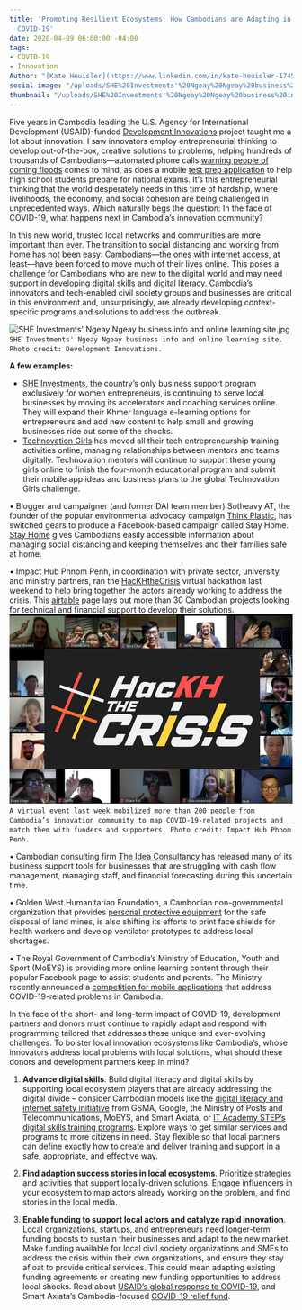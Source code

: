 ```yaml
---
title: 'Promoting Resilient Ecosystems: How Cambodians are Adapting in the Face of
  COVID-19'
date: 2020-04-09 06:00:00 -04:00
tags:
- COVID-19
- Innovation
Author: "[Kate Heuisler](https://www.linkedin.com/in/kate-heuisler-1745326/)"
social-image: "/uploads/SHE%20Investments'%20Ngeay%20Ngeay%20business%20info%20and%20online%20learning%20site.jpg"
thumbnail: "/uploads/SHE%20Investments'%20Ngeay%20Ngeay%20business%20info%20and%20online%20learning%20site.jpg"
---
```


Five years in Cambodia leading the U.S. Agency for International Development (USAID)-funded [Development Innovations](https://www.dai.com/our-work/projects/cambodia-development-innovations) project taught me a lot about innovation. I saw innovators employ entrepreneurial thinking to develop out-of-the-box, creative solutions to problems, helping hundreds of thousands of Cambodians—automated phone calls [warning people of coming floods](https://www.development-innovations.org/blog/the-tech-mermaid-alert/) comes to mind, as does a mobile [test prep application](https://www.edemy.org/#tesdopi) to help high school students prepare for national exams. It’s this entrepreneurial thinking that the world desperately needs in this time of hardship, where livelihoods, the economy, and social cohesion are being challenged in unprecedented ways. Which naturally begs the question: In the face of COVID-19, what happens next in Cambodia’s innovation community?

<!--more-->

In this new world, trusted local networks and communities are more important than ever. The transition to social distancing and working from home has not been easy: Cambodians—the ones with internet access, at least—have been forced to move much of their lives online. This poses a challenge for Cambodians who are new to the digital world and may need support in developing digital skills and digital literacy. Cambodia’s innovators and tech-enabled civil society groups and businesses are critical in this environment and, unsurprisingly, are already developing context-specific programs and solutions to address the outbreak.

![SHE Investments' Ngeay Ngeay business info and online learning site.jpg](/uploads/SHE%20Investments'%20Ngeay%20Ngeay%20business%20info%20and%20online%20learning%20site.jpg)`SHE Investments' Ngeay Ngeay business info and online learning site. Photo credit: Development Innovations.`

**A few examples:**

* [SHE Investments](https://www.sheinvestments.com/), the country’s only business support program exclusively for women entrepreneurs, is continuing to serve local businesses by moving its accelerators and coaching services online. They will expand their Khmer language e-learning options for entrepreneurs and add new content to help small and growing businesses ride out some of the shocks.
* [Technovation Girls](http://technovationcambodia.com/) has moved all their tech entrepreneurship training activities online, managing relationships between mentors and teams digitally. Technovation mentors will continue to support these young girls online to finish the four-month educational program and submit their mobile app ideas and business plans to the global Technovation Girls challenge.

•  Blogger and campaigner (and former DAI team member) Sotheavy AT, the founder of the popular environmental advocacy campaign [Think Plastic](https://www.facebook.com/ThinkPlasticNow), has switched gears to produce a Facebook-based campaign called Stay Home. [Stay Home](https://www.facebook.com/stayhome11/) gives Cambodians easily accessible information about managing social distancing and keeping themselves and their families safe at home.

•  Impact Hub Phnom Penh, in coordination with private sector, university and ministry partners, ran the [HacKHtheCrisis](http://geeksincambodia.com/more-than-35-solutions-to-fight-covid-19-in-cambodia-found-at-hackhthecrisis/) virtual hackathon last weekend to help bring together the actors already working to address the crisis. This [airtable](https://airtable.com/shrfFRp1yD7mVq1CQ/tbl7cKMi1NsjBTnQD/viwRR5Vamfvq3zK9Y?blocks=hide) page lays out more than 30 Cambodian projects looking for technical and financial support to develop their solutions.
![Impact Hub HacKHthecrisis.jpg](/uploads/Impact%20Hub%20HacKHthecrisis.jpg)`A virtual event last week mobilized more than 200 people from Cambodia’s innovation community to map COVID-19-related projects and match them with funders and supporters. Photo credit: Impact Hub Phnom Penh.`

•  Cambodian consulting firm [The Idea Consultancy](https://www.theideaconsultants.co/blog/howtomanageyourcashduringcovid19smallbusiness) has released many of its business support tools for businesses that are struggling with cash flow management, managing staff, and financial forecasting during this uncertain time.

•  Golden West Humanitarian Foundation, a Cambodian non-governmental organization that provides [personal protective equipment](https://cambodianess.com/article/ngo-to-create-medical-face-shields-for-cambodian-healthcare-workers) for the safe disposal of land mines, is also shifting its efforts to print face shields for health workers and develop ventilator prototypes to address local shortages.

•  The Royal Government of Cambodia’s Ministry of Education, Youth and Sport (MoEYS) is providing more online learning content through their popular Facebook page to assist students and parents. The Ministry recently announced a [competition for mobile applications](http://www.moeys.gov.kh/index.php/en/minister-page/3579.html#.Xo4LA4hKhPZ) that address COVID-19-related problems in Cambodia.

In the face of the short- and long-term impact of COVID-19, development partners and donors must continue to rapidly adapt and respond with programming tailored that addresses these unique and ever-evolving challenges. To bolster local innovation ecosystems like Cambodia’s, whose innovators address local problems with local solutions, what should these donors and development partners keep in mind?

1. **Advance digital skills**. Build digital literacy and digital skills by supporting local ecosystem players that are already addressing the digital divide – consider Cambodian models like the [digital literacy and internet safety initiative](https://www.smart.com.kh/cambodias-digital-literacy-and-internet-safety-pilot-program-concludes/) from GSMA, Google, the Ministry of Posts and Telecommunications, MoEYS, and Smart Axiata; or [IT Academy STEP’s digital skills training programs](https://cambodia.itstep.org/about-academy/). Explore ways to get similar services and programs to more citizens in need. Stay flexible so that local partners can define exactly how to create and deliver training and support in a safe, appropriate, and effective way.


2. **Find adaption success stories in local ecosystems**. Prioritize strategies and activities that support locally-driven solutions. Engage influencers in your ecosystem to map actors already working on the problem, and find stories in the local media.


3. **Enable funding to support local actors and catalyze rapid innovation**. Local organizations, startups, and entrepreneurs need longer-term funding boosts to sustain their businesses and adapt to the new market. Make funding available for local civil society organizations and SMEs to address the crisis within their own organizations, and ensure they stay afloat to provide critical services. This could mean adapting existing funding agreements or creating new funding opportunities to address local shocks.  Read about [USAID’s global response to COVID-19](https://www.usaid.gov/coronavirus/funding-requests-unsolicited-proposals), and Smart Axiata’s Cambodia-focused [COVID-19 relief fund](https://www.smart.com.kh/smart-axiata-announces-1-million-usd-covid-19-relief-fund/).